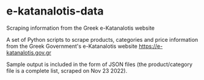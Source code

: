# e-katanalotis-data
Scraping information from the Greek e-Katanalotis website

A set of Python scripts to scrape products, categories and price information from the Greek Government's e-Katanalotis website https://e-katanalotis.gov.gr

Sample output is included in the form of JSON files (the product/category file is a complete list, scraped on Nov 23 2022).
